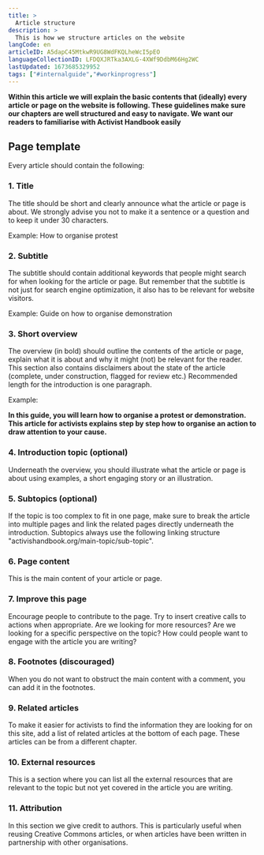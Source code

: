 ```yaml
---
title: >
  Article structure
description: >
  This is how we structure articles on the website
langCode: en
articleID: A5dapC45MtkwR9UG8WdFKQLheWcI5pEO
languageCollectionID: LFDQXJRTka3AXLG-4XWf9DdbM66Hg2WC
lastUpdated: 1673685329952
tags: ["#internalguide","#workinprogress"]
---
```


**Within this article we will explain the basic contents that (ideally) every article or page on the website is following. These guidelines make sure our chapters are well structured and easy to navigate. We want our readers to familiarise with Activist Handbook easily**

## Page template

Every article should contain the following:

### **1\. Title**

The title should be short and clearly announce what the article or page is about. We strongly advise you not to make it a sentence or a question and to keep it under 30 characters.

Example: How to organise protest

### 2\. Subtitle

The subtitle should contain additional keywords that people might search for when looking for the article or page. But remember that the subtitle is not just for search engine optimization, it also has to be relevant for website visitors.

Example: Guide on how to organise demonstration

### 3\. Short overview

The overview (in bold) should outline the contents of the article or page, explain what it is about and why it might (not) be relevant for the reader. This section also contains disclaimers about the state of the article (complete, under construction, flagged for review etc.) Recommended length for the introduction is one paragraph.

Example:

**In this guide, you will learn how to organise a protest or demonstration. This article for activists explains step by step how to organise an action to draw attention to your cause.**

### 4\. Introduction topic (optional)

Underneath the overview, you should illustrate what the article or page is about using examples, a short engaging story or an illustration.

### 5\. Subtopics (optional)

If the topic is too complex to fit in one page, make sure to break the article into multiple pages and link the related pages directly underneath the introduction. Subtopics always use the following linking structure "activishandbook.org/main-topic/sub-topic".

### 6\. Page content

This is the main content of your article or page.

### 7\. Improve this page

Encourage people to contribute to the page. Try to insert creative calls to actions when appropriate. Are we looking for more resources? Are we looking for a specific perspective on the topic? How could people want to engage with the article you are writing?

### 8\. Footnotes (discouraged)

When you do not want to obstruct the main content with a comment, you can add it in the footnotes.

### 9\. Related articles

To make it easier for activists to find the information they are looking for on this site, add a list of related articles at the bottom of each page. These articles can be from a different chapter.

### 10\. External resources

This is a section where you can list all the external resources that are relevant to the topic but not yet covered in the article you are writing.

### 11\. Attribution

In this section we give credit to authors. This is particularly useful when reusing Creative Commons articles, or when articles have been written in partnership with other organisations.